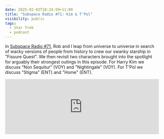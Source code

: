 ```yaml
---
date: 2025-02-02T18:24:59+11:00
title: "Subspace Radio #71: Kim & T'Pol"
visibility: public
tags:
  - Star Trek
  - podcast
---
```


In [Subspace Radio #71](https://www.subspace.fm/episodes/episode-71-kim-tpol-ld-5x09-fissure-quest), Rob and I leap from universe to universe in search of wacky versions of people from history to crew our swanky starship in "Fissure Quest". We then revisit two characters brought into the spotlight for arguably their strongest outings in this episode. For Harry Kim we discuss "Non Sequitur" (VOY) and "Nightingale" (VOY). For T'Pol we discuss "Stigma" (ENT) and "Home" (ENT).

<iframe width="100%" height="180" frameborder="no" scrolling="no" seamless="" src="https://share.transistor.fm/e/7260687c"></iframe>
